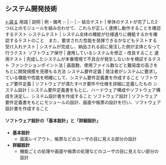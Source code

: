 ## システム開発技術
[←戻る](README.md)
用語 | 説明 | 例・備考
:- | :- | :-
結合テスト | 単体のテストが完了した2つ以上のモジュールを組み合わせて、これらが正しく連携し動作することを確認するテスト
システムテスト | システム全体の機能が仕様通りに機能するかを確認するテストのこと　また、要求された性能を発揮できるかなどもテストする
受け入れテスト | システムが完成し、納品される前に発注した側が主体となって行うテスト
ソフトウェア保守 | 運用しているシステムを修正・改良すること
運用テスト | 完成したシステムが本番環境で不具合が発生しないかを検証するテスト
ファンクションポイント法 | 画面数、使用ファイル数などと難易度の高さをもとに開発規模を見積もる方法
システム要件定義 | 発注者がシステムに要求している機能や性能を明確にして、システム要件定義書を作成すること
ソフトウェア要件定義 | ソフトウェアが満たすべき要件や仕様を詳細に定義したもの
システム設計 | システム要件定義書をもとに、ハードウェア構成やソフトウェア構成を決定し、システム設計書を作成すること
ソフトウェア設計 | ソフトウェア要件定義書をもとにモジュールの設計、画面や帳票の設計を行い、ソフトウェア設計書を作成すること

#### ソフトウェア設計の「基本設計」と「詳細設計」
- **基本設計**
  - 画面レイアウト、帳票などのユーザの目に見える部分の設計
- **詳細設計**
  - 機能ごとの処理や画面や帳票の処理などのユーザの目に見えない部分の設計